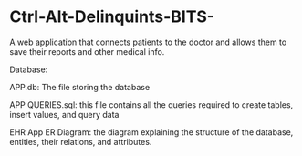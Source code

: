# Ctrl-Alt-Delinquints-BITS-
A web application that connects patients to the doctor and allows them to save their reports and other medical info.

Database:

APP.db: The file storing the database 

APP QUERIES.sql: this file contains all the queries required to create tables, insert values, and query data 

EHR App ER Diagram: the diagram explaining the structure of the database, entities, their relations, and attributes. 

